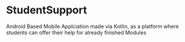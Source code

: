 # StudentSupport
Android Based Mobile Applciation made via Kotlin, as a platform where students can offer their help for already finished Modules
